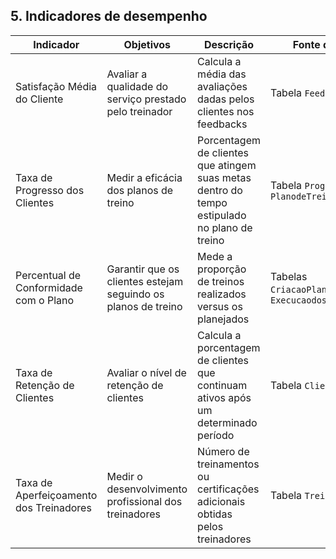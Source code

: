 ## 5. Indicadores de desempenho


| **Indicador**                     | **Objetivos**                                                   | **Descrição**                                                                                                   | **Fonte dados**                         | **Perspectiva**             |
|-----------------------------------|-----------------------------------------------------------------|-----------------------------------------------------------------------------------------------------------------|-----------------------------------------|-----------------------------|
| Satisfação Média do Cliente       | Avaliar a qualidade do serviço prestado pelo treinador          | Calcula a média das avaliações dadas pelos clientes nos feedbacks                                                | Tabela `Feedback`                       | Cliente                     |
| Taxa de Progresso dos Clientes    | Medir a eficácia dos planos de treino                           | Porcentagem de clientes que atingem suas metas dentro do tempo estipulado no plano de treino                     | Tabela `Progresso`, `PlanodeTreino`     | Processos internos          |
| Percentual de Conformidade com o Plano | Garantir que os clientes estejam seguindo os planos de treino   | Mede a proporção de treinos realizados versus os planejados                                                      | Tabelas `CriacaoPlanoDeTreino`, `ExecucaodosTreinos` | Processos internos          |
| Taxa de Retenção de Clientes      | Avaliar o nível de retenção de clientes                         | Calcula a porcentagem de clientes que continuam ativos após um determinado período                               | Tabela `Cliente`                        | Cliente                     |
| Taxa de Aperfeiçoamento dos Treinadores | Medir o desenvolvimento profissional dos treinadores           | Número de treinamentos ou certificações adicionais obtidas pelos treinadores                                     | Tabela `Treinador`                      | Aprendizado e Crescimento   |


